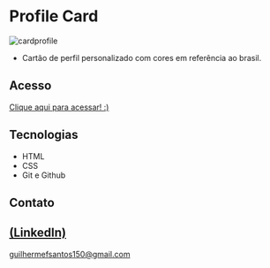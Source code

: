 # Profile Card

 ![cardprofile](https://github.com/user-attachments/assets/9c86922f-08e8-4c57-81ab-c30315c83a04)

 - Cartão de perfil personalizado com cores em referência ao brasil.

## Acesso
 [Clique aqui para acessar! :)](https://guilhermefreitas.vercel.app/)

## Tecnologias

- HTML
- CSS
- Git e Github

## Contato
[(LinkedIn)](https://www.linkedin.com/in/guilherme-freitas-9901a220b/)
-----
guilhermefsantos150@gmail.com
